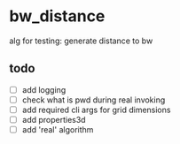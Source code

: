 # bw_distance
alg for testing: generate distance to bw

## todo
- [ ] add logging
- [ ] check what is pwd during real invoking
- [ ] add required cli args for grid dimensions
- [ ] add properties3d
- [ ] add 'real' algorithm
